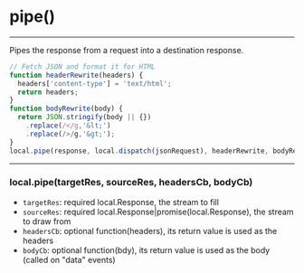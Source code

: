 pipe()
======

---

Pipes the response from a request into a destination response.

```javascript
// Fetch JSON and format it for HTML
function headerRewrite(headers) {
  headers['content-type'] = 'text/html';
  return headers;
}
function bodyRewrite(body) {
  return JSON.stringify(body || {})
    .replace(/</g,'&lt;')
    .replace(/>/g,'&gt;');
}
local.pipe(response, local.dispatch(jsonRequest), headerRewrite, bodyRewrite);
```

---

### local.pipe(targetRes, sourceRes, <span class="muted">headersCb</span>, <span class="muted">bodyCb</span>)

 - `targetRes`: required local.Response, the stream to fill
 - `sourceRes`: required local.Response|promise(local.Response), the stream to draw from
 - `headersCb`: optional function(headers), its return value is used as the headers
 - `bodyCb`: optional function(bdy), its return value is used as the body (called on "data" events)